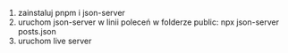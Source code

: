 1. zainstaluj pnpm i json-server
2. uruchom json-server w linii poleceń w folderze public: npx json-server posts.json
3. uruchom live server